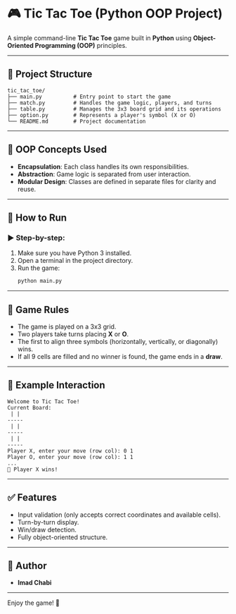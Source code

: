 # 🎮 Tic Tac Toe (Python OOP Project)

A simple command-line **Tic Tac Toe** game built in **Python** using **Object-Oriented Programming (OOP)** principles.

---

## 📁 Project Structure

```
tic_tac_toe/
├── main.py          # Entry point to start the game
├── match.py         # Handles the game logic, players, and turns
├── table.py         # Manages the 3x3 board grid and its operations
├── option.py        # Represents a player's symbol (X or O)
└── README.md        # Project documentation
```

---

## 🧠 OOP Concepts Used

- **Encapsulation**: Each class handles its own responsibilities.
- **Abstraction**: Game logic is separated from user interaction.
- **Modular Design**: Classes are defined in separate files for clarity and reuse.

---

## 🚀 How to Run

### ▶️ Step-by-step:

1. Make sure you have Python 3 installed.
2. Open a terminal in the project directory.
3. Run the game:
   ```bash
   python main.py
   ```

---

## 🎯 Game Rules

- The game is played on a 3x3 grid.
- Two players take turns placing **X** or **O**.
- The first to align three symbols (horizontally, vertically, or diagonally) wins.
- If all 9 cells are filled and no winner is found, the game ends in a **draw**.

---

## 🧪 Example Interaction

```
Welcome to Tic Tac Toe!
Current Board:
 | | 
-----
 | | 
-----
 | | 
-----
Player X, enter your move (row col): 0 1
Player O, enter your move (row col): 1 1
...
🎉 Player X wins!
```

---

## ✅ Features

- Input validation (only accepts correct coordinates and available cells).
- Turn-by-turn display.
- Win/draw detection.
- Fully object-oriented structure.

---

## 📌 Author

- **Imad Chabi**  


---

Enjoy the game! 🎉
